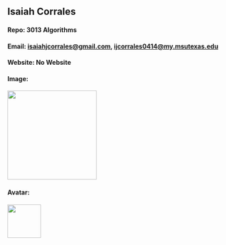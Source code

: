 ## Isaiah Corrales
#### Repo: 3013 Algorithms
#### Email: isaiahjcorrales@gmail.com, ijcorrales0414@my.msutexas.edu
#### Website: No Website
#### Image:
<img src="https://imgbox.com/gallery/edit/OXQPNKYu3R/1Ti5S35X6Ix6xpxu" width="200">

#### Avatar:
<img src="https://images2.imgbox.com/ae/bd/tERTAGTL_o.png" width="75">
